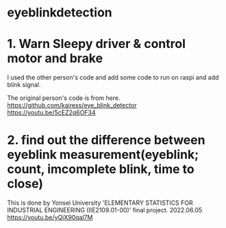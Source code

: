 # eyeblinkdetection

# 1. Warn Sleepy driver & control motor and brake
I used the other person's code and add some code to run on raspi and add blink signal.

The original person's code is from here.
https://github.com/kairess/eye_blink_detector
https://youtu.be/5cEZ2q6OF34



# 2. find out the difference between eyeblink measurement(eyeblink; count, imcomplete blink, time to close)
This is done by Yonsei University 'ELEMENTARY STATISTICS FOR INDUSTRIAL ENGINEERING (IIE2109.01-00)' final project.
2022.06.05
https://youtu.be/yQjX90qal7M
